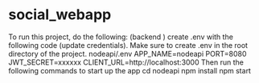 # social_webapp

To run this project, do the following: (backend )
create .env with the following code (update credentials). Make sure to create .env in the root directory of the project. nodeapi/.env
APP_NAME=nodeapi
PORT=8080
JWT_SECRET=xxxxxx
CLIENT_URL=http://localhost:3000 
Then run the following commands to start up the app
cd nodeapi
npm install
npm start
